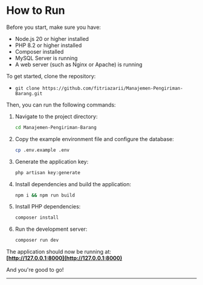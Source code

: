 # How to Run

Before you start, make sure you have:

- Node.js 20 or higher installed
- PHP 8.2 or higher installed
- Composer installed
- MySQL Server is running
- A web server (such as Nginx or Apache) is running

To get started, clone the repository:

- `git clone https://github.com/fitriazarii/Manajemen-Pengiriman-Barang.git`

Then, you can run the following commands:

1. Navigate to the project directory:

    ```bash
    cd Manajemen-Pengiriman-Barang
    ```

2. Copy the example environment file and configure the database:

    ```bash
    cp .env.example .env
    ```

3. Generate the application key:

    ```bash
    php artisan key:generate
    ```

4. Install dependencies and build the application:

    ```bash
    npm i && npm run build
    ```

5. Install PHP dependencies:

    ```bash
    composer install
    ```

6. Run the development server:

    ```bash
    composer run dev
    ```

The application should now be running at:  
**[http://127.0.0.1:8000](http://127.0.0.1:8000)**

And you're good to go!

---
